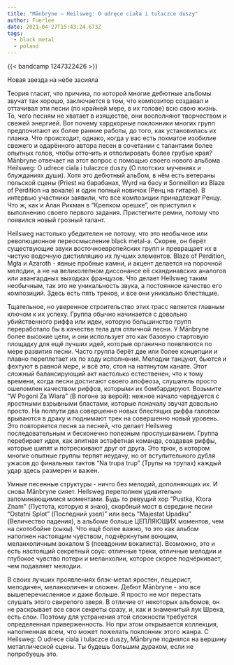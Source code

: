 ```yaml
---
title: "Mānbryne — Heilsweg: O udręce ciała i tułaczce duszy"
author: Fuerlee
date: 2021-04-27T15:43:24.673Z
tags:
  - black metal
  - poland
---
```

{{< bandcamp 1247322426 >}}

Новая звезда на небе засияла



Теория гласит, что причина, по которой многие дебютные альбомы звучат так хорошо, заключается в том, что композитор создавал и оттачивал эти песни (по крайней мере, в их голове) всю свою жизнь. То, чего песням не хватает в изяществе, они восполняют творчеством и свежей энергией. Вот почему хардкорные поклонники многих групп предпочитают их более ранние работы, до того, как установилась их планка. Что происходит, однако, когда у вас есть лохматое изобилие свежего и одарённого автора песен в сочетании с талантами более опытных голов, чтобы отточить и отполировать более грубые края? Mānbryne отвечает на этот вопрос с помощью своего нового альбома Heilsweg: O udrece ciala i tulaczce duszy (О плотских мучениях и блужданиях души). Хотя это дебютный альбом, в нём есть ветераны польской сцены (Priest на барабанах, Wyrd на басу и Sonneillon из Blaze of Perdition на вокале) и один полный новичок (Ренц на гитаре). В интервью участники заявили, что все композиции принадлежат Ренцу. Что ж, как и Алан Рикман в “Крепком орешке”, он приступил к выполнению своего первого задания. Пристегните ремни, потому что появился новый грозный талант.



Heilsweg настолько убедителен не потому, что это необычное или революционное переосмысление black metal-а. Скорее, он берёт существующие звуки восточноевропейских групп и превращает их в чистую водочную дистилляцию их лучших элементов. Blaze of Perdition, Mgła и Azaroth - явные пробные камни, и акцент делается на порочной мелодии, а не на великолепном диссонансе её скандинавских аналогов или авангардных выходках французов. Что делает Heilsweg таким необычным, так это не уникальность звука, а постоянное качество его композиций. Здесь есть пять треков, и все они уникально блестящие.



Тщательное, но уверенное строительство этих трасс является главным ключом к их успеху. Группа обычно начинается с довольно убийственного риффа или идеи, которую большинство групп переработало бы в качестве тела для отличной песни. У Mānbryne более высокие цели, и они использует это как базовую стартовую площадку для ещё лучших идей, которые органично появляются по мере развития песни. Часто группа берёт две или более концепции и плавно переплетает их по ходу исполнения. Мелодии танцуют, бьются и фехтуют в равной мере, и всё это, стоя на натянутом канате. Этот сложный балансирующий акт настолько естественен, что к тому времени, когда песни достигают своего апофеоза, слушатель просто ошеломлен качеством риффов, которыми их бомбардируют. Возьмите “W Pogoni Za Wiara" (В погоне за верой): нежное начало чередуется с яростными взрывными бластами, которые поначалу звучат довольно просто. На полпути два совершенно новых блестящих риффа галопом врываются в драку и поднимают трек на совершенно новый уровень. Это повторяется песня за песней, что делает Heilsweg последовательным и бесконечно полезным прослушиванием. Группа перебирает идеи, как элитная эстафетная команда, создавая риффы, которые шипят и потрескивают друг от друга. Это трюк, в котором многие опытные группы терпят неудачу, но от вступительного дубля ужасов до финальных тактов “Na trupa trup” (Трупы на трупах) каждый удар здесь размерен и важен.



Умные песенные структуры - ничто без мелодий, дополняющих их. И снова Mānbryne сияет. Heilsweg переполнен удивительно запоминающимися моментами. Будь то ревущий хор “Pustka, Ktora Znam" (Пустота, которую я знаю), скорбный мост в середине песни “Ostatni Splot” (Последний узел)” или весь “Majestat Upadku” (Величество падения), в альбоме больше ЦЕПЛЯЮЩИХ моментов, чем на скотобойне (хыхы). Что ещё более важно, то это как альбом наполнен настоящим чувством, подчёркнутым воющим, меланхоличным вокалом S (псевдоним вокалиста). Возможно, это и есть настоящий секретный соус: отличные треки, отличные мелодии и глубокое чувство потери и меланхолии, которое скорее подчёркивает, чем подавляет мелодии.



В своих лучших проявлениях блэк-метал яростен, пещерист, мелодичен, меланхоличен и сложен. Дебют Mānbryne - это все вышеперечисленное и даже больше. Я просто не мог перестать слушать этого свирепого зверя. В отличие от некоторых альбомов, он не раскрывает все свои секреты сразу, и, как и знаменитый лук Шрека, есть слои. Поэтому для устранения этой сложности требуется определенная приверженность. Но при этом открывается коллекция, наполненная всем, что может пожелать поклонник этого жанра. С Heilsweg: O udrece ciala i tulaczce duszy, Mānbryne поднялся на вершину металлической сцены. Ты будешь большим дураком, если не попробуешь это.